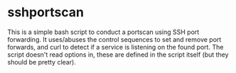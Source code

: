 sshportscan
===========

This is a simple bash script to conduct a portscan using SSH port forwarding. It uses/abuses the control sequences to set and remove port forwards, and curl to detect if a service is listening on the found port. The script doesn't read options in, these are defined in the script itself (but they should be pretty clear).
